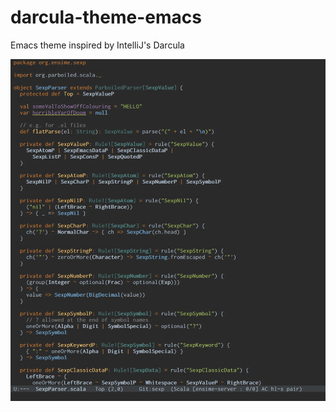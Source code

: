 darcula-theme-emacs
===================

Emacs theme inspired by IntelliJ's Darcula

![example](darcula-example.jpg)
